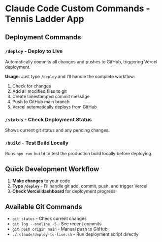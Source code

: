 # Claude Code Custom Commands - Tennis Ladder App

## Deployment Commands

### `/deploy` - Deploy to Live
Automatically commits all changes and pushes to GitHub, triggering Vercel deployment.

**Usage**: Just type `/deploy` and I'll handle the complete workflow:
1. Check for changes
2. Add all modified files to git
3. Create timestamped commit message
4. Push to GitHub main branch
5. Vercel automatically deploys from GitHub

### `/status` - Check Deployment Status
Shows current git status and any pending changes.

### `/build` - Test Build Locally
Runs `npm run build` to test the production build locally before deploying.

## Quick Development Workflow

1. **Make changes** to your code
2. **Type `/deploy`** - I'll handle git add, commit, push, and trigger Vercel
3. **Check Vercel dashboard** for deployment progress

## Available Git Commands
- `git status` - Check current changes
- `git log --oneline -5` - See recent commits  
- `git push origin main` - Manual push to GitHub
- `./.claude/deploy-to-live.sh` - Run deployment script directly